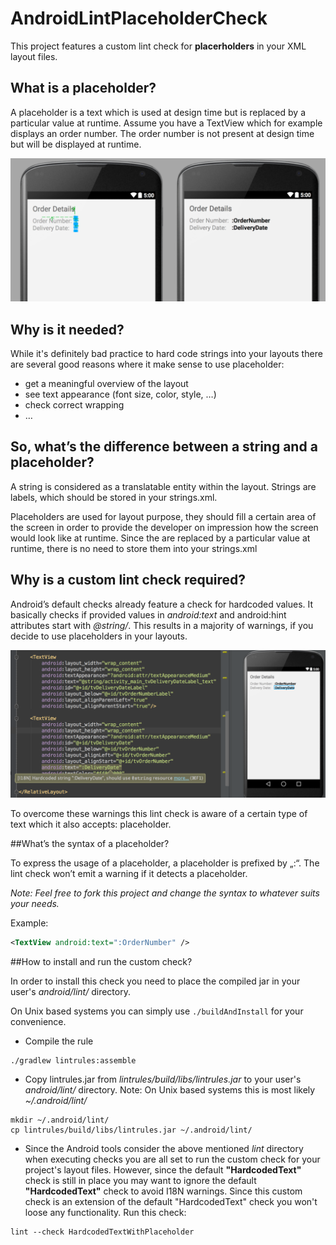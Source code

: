 # AndroidLintPlaceholderCheck

This project features a custom lint check for **placerholders** in your XML layout files.

## What is a placeholder?

A placeholder is a text which is used at design time but is replaced by a particular value at runtime. Assume you have a TextView which for example displays an order number. The order number is not present at design time but will be displayed at runtime.

![Screenshot illustrating usage of placeholder.](/static/Screenshot1.png)

## Why is it needed?

While it's definitely bad practice to hard code strings into your layouts there are several good reasons where it make sense to use placeholder:

* get a meaningful overview of the layout
* see text appearance (font size, color, style, …)
* check correct wrapping
* …

## So, what’s the difference between a string and a placeholder?

A string is considered as a translatable entity within the layout. Strings are labels, which should be stored in your strings.xml.

Placeholders are used for layout purpose, they should fill a certain area of the screen in order to provide the developer on impression how the screen would look like at runtime. Since the are replaced by a particular value at runtime, there is no need to store them into your strings.xml

## Why is a custom lint check required?

Android’s default checks already feature a check for hardcoded values. It basically checks if provided values in *android:text* and android:hint attributes start with *@string/*. This results in a majority of warnings, if you decide to use placeholders in your layouts.

![Screenshot showing hardcoded string warning.](/static/Screenshot2.png)

To overcome these warnings this lint check is aware of a certain type of text which it also accepts: placeholder.

##What’s the syntax of a placeholder?

To express the usage of a placeholder, a placeholder is prefixed by „:“. The lint check won’t emit a warning if it detects a placeholder.

*Note: Feel free to fork this project and change the syntax to whatever suits your needs.*

Example:
```xml
<TextView android:text=":OrderNumber" />
```

##How to install and run the custom check?

In order to install this check you need to place the compiled jar in your user's *android/lint/* directory.

On Unix based systems you can simply use ```./buildAndInstall``` for your convenience.

* Compile the rule
```shell
./gradlew lintrules:assemble
```

* Copy lintrules.jar from *lintrules/build/libs/lintrules.jar* to your user's *android/lint/* directory.
Note: On Unix based systems this is most likely *~/.android/lint/*
```shell
mkdir ~/.android/lint/
cp lintrules/build/libs/lintrules.jar ~/.android/lint/
```

* Since the Android tools consider the above mentioned *lint* directory when executing checks you are all set to run the custom check for your project's layout files.
However, since the default **"HardcodedText"** check is still in place you may want to ignore the default **"HardcodedText"** check to avoid I18N warnings. Since this custom check is an extension of the default "HardcodedText" check you won't loose any functionality.
Run this check:
```shell
lint --check HardcodedTextWithPlaceholder
```
